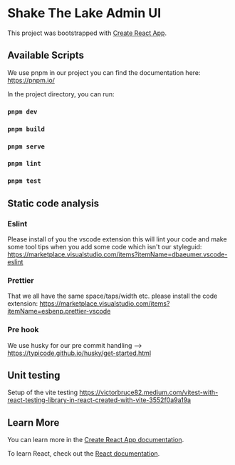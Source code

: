 # Shake The Lake Admin UI 

This project was bootstrapped with [Create React App](https://github.com/facebook/create-react-app).

## Available Scripts

We use pnpm in our project you can find the documentation here: https://pnpm.io/ 

In the project directory, you can run:

### `pnpm dev`
### `pnpm build`
### `pnpm serve`
### `pnpm lint`
### `pnpm test`

## Static code analysis

### Eslint

Please install of you the vscode extension this will lint your code and make some tool tips when you add some code which isn't our styleguid: https://marketplace.visualstudio.com/items?itemName=dbaeumer.vscode-eslint 

### Prettier
That we all have the same space/taps/width etc. please install the code extension: https://marketplace.visualstudio.com/items?itemName=esbenp.prettier-vscode

### Pre hook

We use husky for our pre commit handling --> https://typicode.github.io/husky/get-started.html

## Unit testing

Setup of the vite testing https://victorbruce82.medium.com/vitest-with-react-testing-library-in-react-created-with-vite-3552f0a9a19a


## Learn More

You can learn more in the [Create React App documentation](https://facebook.github.io/create-react-app/docs/getting-started).

To learn React, check out the [React documentation](https://reactjs.org/).
